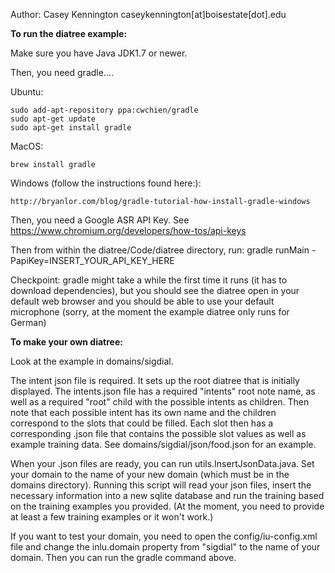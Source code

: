 Author: Casey Kennington caseykennington[at]boisestate[dot].edu


**To run the diatree example:**

Make sure you have Java JDK1.7 or newer.

Then, you need gradle....

Ubuntu: 

```
sudo add-apt-repository ppa:cwchien/gradle
sudo apt-get update
sudo apt-get install gradle
```

MacOS: 
```
brew install gradle
```

Windows (follow the instructions found here:):
```
http://bryanlor.com/blog/gradle-tutorial-how-install-gradle-windows
```

Then, you need a Google ASR API Key. See https://www.chromium.org/developers/how-tos/api-keys


Then from within the diatree/Code/diatree directory, run:
gradle runMain -PapiKey=INSERT_YOUR_API_KEY_HERE


Checkpoint: gradle might take a while the first time it runs (it has to download dependencies), but you should see the diatree open in your default web browser and you should be able to use your default microphone (sorry, at the moment the example diatree only runs for German)


**To make your own diatree:**

Look at the example in domains/sigdial. 

The intent json file is required. It sets up the root diatree that is initially displayed. The intents.json file has a required "intents" root note name, as well as a required "root" child with the possible intents as children. Then note that each possible intent has its own name and the children correspond to the slots that could be filled. Each slot then has a corresponding .json file that contains the possible slot values as well as example training data. See domains/sigdial/json/food.json for an example. 

When your .json files are ready, you can run utils.InsertJsonData.java. Set your domain to the name of your new domain (which must be in the domains directory). Running this script will read your json files, insert the necessary information into a new sqlite database and run the training based on the training examples you provided. (At the moment, you need to provide at least a few training examples or it won't work.)

If you want to test your domain, you need to open the config/iu-config.xml file and change the inlu.domain property from "sigdial" to the name of your domain. Then you can run the gradle command above.



